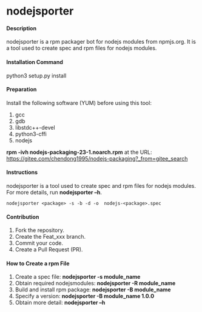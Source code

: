 # nodejsporter

#### Description
nodejsporter is a rpm packager bot for nodejs modules from npmjs.org.
It is a tool used to create spec and rpm files for nodejs modules.


#### Installation Command

  python3 setup.py install

#### Preparation
Install the following software (YUM) before using this tool:
1.  gcc
2.  gdb
3.  libstdc++-devel
4.  python3-cffi
5.  nodejs

 **rpm -ivh nodejs-packaging-23-1.noarch.rpm**  at the URL:
https://gitee.com/chendong1995/nodejs-packaging?_from=gitee_search

#### Instructions

nodejsporter is a tool used to create spec and rpm files for nodejs modules.
For more details, run  **nodejsporter –h**.

`nodejsporter <package> -s -b -d -o  nodejs-<package>.spec`

#### Contribution

1.  Fork the repository.
2.  Create the Feat_xxx branch.
3.  Commit your code.
4.  Create a Pull Request (PR).

#### How to Create a rpm File

1.  Create a spec file:  **nodejsporter -s module_name** 
2.  Obtain required nodejsmodules:  **nodejsporter -R module_name** 
3.  Build and install rpm package:  **nodejsporter -B module_name** 
4.  Specify a version:  **nodejsporter -B module_name 1.0.0** 
5.  Obtain more detail:  **nodejsporter –h** 
